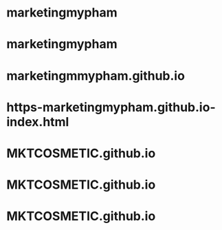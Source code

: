 # marketingmypham
# marketingmypham
# marketingmmypham.github.io
# https-marketingmypham.github.io-index.html
# MKTCOSMETIC.github.io
# MKTCOSMETIC.github.io
# MKTCOSMETIC.github.io
